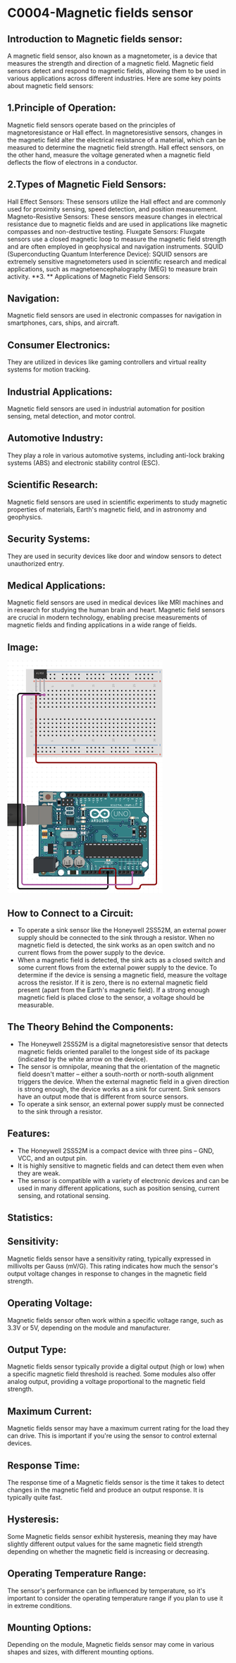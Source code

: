 # C0004-Magnetic fields sensor

## Introduction to Magnetic fields sensor:

 A magnetic field sensor, also known as a magnetometer, is a device that measures the strength and direction of a magnetic field. Magnetic field sensors detect and respond to magnetic fields, allowing them to be used in various applications across different industries. Here are some key points about magnetic field sensors:

## 1.Principle of Operation:
Magnetic field sensors operate based on the principles of magnetoresistance or Hall effect. In magnetoresistive sensors, changes in the magnetic field alter the electrical resistance of a material, which can be measured to determine the magnetic field strength. Hall effect sensors, on the other hand, measure the voltage generated when a magnetic field deflects the flow of electrons in a conductor.

## 2.Types of Magnetic Field Sensors:
Hall Effect Sensors: These sensors utilize the Hall effect and are commonly used for proximity sensing, speed detection, and position measurement.
Magneto-Resistive Sensors: These sensors measure changes in electrical resistance due to magnetic fields and are used in applications like magnetic compasses and non-destructive testing.
Fluxgate Sensors: Fluxgate sensors use a closed magnetic loop to measure the magnetic field strength and are often employed in geophysical and navigation instruments.
SQUID (Superconducting Quantum Interference Device): SQUID sensors are extremely sensitive magnetometers used in scientific research and medical applications, such as magnetoencephalography (MEG) to measure brain activity.
**3. ** Applications of Magnetic Field Sensors:

## Navigation:
Magnetic field sensors are used in electronic compasses for navigation in smartphones, cars, ships, and aircraft.
## Consumer Electronics:
They are utilized in devices like gaming controllers and virtual reality systems for motion tracking.
## Industrial Applications:
Magnetic field sensors are used in industrial automation for position sensing, metal detection, and motor control.
## Automotive Industry:
They play a role in various automotive systems, including anti-lock braking systems (ABS) and electronic stability control (ESC).
## Scientific Research:
Magnetic field sensors are used in scientific experiments to study magnetic properties of materials, Earth's magnetic field, and in astronomy and geophysics.
## Security Systems:
They are used in security devices like door and window sensors to detect unauthorized entry.
## Medical Applications:
Magnetic field sensors are used in medical devices like MRI machines and in research for studying the human brain and heart.
Magnetic field sensors are crucial in modern technology, enabling precise measurements of magnetic fields and finding applications in a wide range of fields.


## Image:

![Image](IMG/IMG.png)

## How to Connect to a Circuit:

- To operate a sink sensor like the Honeywell 2SS52M, an external power supply should be connected to the sink through a resistor. When no magnetic field is detected, the sink works as an open switch and no current flows from the power supply to the device.  
- When a magnetic field is detected, the sink acts as a closed switch and some current flows from the external power supply to the device. To determine if the device is sensing a magnetic field, measure the voltage across the resistor. If it is zero, there is no external magnetic field present (apart from the Earth's magnetic field). If a strong enough magnetic field is placed close to the sensor, a voltage should be measurable.

## The Theory Behind the Components:

- The Honeywell 2SS52M is a digital magnetoresistive sensor that detects magnetic fields oriented parallel to the longest side of its package (indicated by the white arrow on the device).
- The sensor is omnipolar, meaning that the orientation of the magnetic field doesn't matter – either a south-north or north-south alignment triggers the device. When the external magnetic field in a given direction is strong enough, the device works as a sink for current. Sink sensors have an output mode that is different from source sensors.
- To operate a sink sensor, an external power supply must be connected to the sink through a resistor.

## Features:

- The Honeywell 2SS52M is a compact device with three pins – GND, VCC, and an output pin.
- It is highly sensitive to magnetic fields and can detect them even when they are weak.
- The sensor is compatible with a variety of electronic devices and can be used in many different applications, such as position sensing, current sensing, and rotational sensing.

## Statistics:

## Sensitivity:
Magnetic fields sensor have a sensitivity rating, typically expressed in millivolts per Gauss (mV/G). This rating indicates how much the sensor's output voltage changes in response to changes in the magnetic field strength.

## Operating Voltage: 
Magnetic fields sensor often work within a specific voltage range, such as 3.3V or 5V, depending on the module and manufacturer.

## Output Type:
Magnetic fields sensor typically provide a digital output (high or low) when a specific magnetic field threshold is reached. Some modules also offer analog output, providing a voltage proportional to the magnetic field strength.

## Maximum Current:
Magnetic fields sensor may have a maximum current rating for the load they can drive. This is important if you're using the sensor to control external devices.

## Response Time: 
The response time of a Magnetic fields sensor is the time it takes to detect changes in the magnetic field and produce an output response. It is typically quite fast.

## Hysteresis:
Some Magnetic fields sensor exhibit hysteresis, meaning they may have slightly different output values for the same magnetic field strength depending on whether the magnetic field is increasing or decreasing.

## Operating Temperature Range:
The sensor's performance can be influenced by temperature, so it's important to consider the operating temperature range if you plan to use it in extreme conditions.

## Mounting Options: 
Depending on the module, Magnetic fields sensor may come in various shapes and sizes, with different mounting options.
